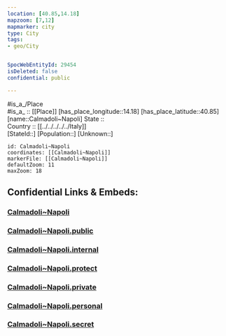 ```yaml
---
location: [40.85,14.18] 
mapzoom: [7,12] 
mapmarker: city 
type: City
tags:
- geo/City


SpocWebEntityId: 29454
isDeleted: false
confidential: public

---
```

#is_a_/Place  
#is_a_ :: [[Place]] 
[has_place_longitude::14.18] 
[has_place_latitude::40.85] 
[name::Calmadoli~Napoli] 
State ::  
Country :: [[../../../../../Italy]]  
[StateId::] 
[Population::] 
[Unknown::] 


```leaflet
id: Calmadoli~Napoli
coordinates: [[Calmadoli~Napoli]] 
markerFile: [[Calmadoli~Napoli]] 
defaultZoom: 11 
maxZoom: 18
```


## Confidential Links & Embeds: 

### [Calmadoli~Napoli](/_Standards/Earth/Continent/Europe/Europe~South/Italy/regions~Italy/Campania/Napoli.Province/City/Calmadoli~Napoli.md) 

### [Calmadoli~Napoli.public](/_public/Earth/Continent/Europe/Europe~South/Italy/regions~Italy/Campania/Napoli.Province/City/Calmadoli~Napoli.public.md) 

### [Calmadoli~Napoli.internal](/_internal/Earth/Continent/Europe/Europe~South/Italy/regions~Italy/Campania/Napoli.Province/City/Calmadoli~Napoli.internal.md) 

### [Calmadoli~Napoli.protect](/_protect/Earth/Continent/Europe/Europe~South/Italy/regions~Italy/Campania/Napoli.Province/City/Calmadoli~Napoli.protect.md) 

### [Calmadoli~Napoli.private](/_private/Earth/Continent/Europe/Europe~South/Italy/regions~Italy/Campania/Napoli.Province/City/Calmadoli~Napoli.private.md) 

### [Calmadoli~Napoli.personal](/_personal/Earth/Continent/Europe/Europe~South/Italy/regions~Italy/Campania/Napoli.Province/City/Calmadoli~Napoli.personal.md) 

### [Calmadoli~Napoli.secret](/_secret/Earth/Continent/Europe/Europe~South/Italy/regions~Italy/Campania/Napoli.Province/City/Calmadoli~Napoli.secret.md)


